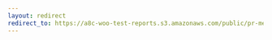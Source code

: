 ```yaml
---
layout: redirect
redirect_to: https://a8c-woo-test-reports.s3.amazonaws.com/public/pr-merge/43146/e2e/index.html
---
```

